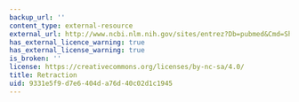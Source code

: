 ```yaml
---
backup_url: ''
content_type: external-resource
external_url: http://www.ncbi.nlm.nih.gov/sites/entrez?Db=pubmed&Cmd=ShowDetailView&TermToSearch=17656701&ordinalpos=1&itool=EntrezSystem2.PEntrez.Pubmed.Pubmed_ResultsPanel.Pubmed_RVAbstractPlus|
has_external_licence_warning: true
has_external_license_warning: true
is_broken: ''
license: https://creativecommons.org/licenses/by-nc-sa/4.0/
title: Retraction
uid: 9331e5f9-d7e6-404d-a76d-40c02d1c1945
---
```


